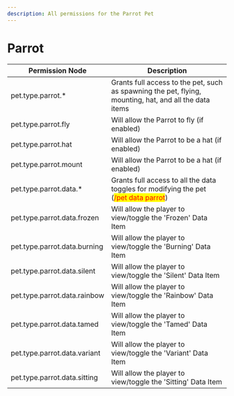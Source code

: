 ```yaml
---
description: All permissions for the Parrot Pet
---
```


# Parrot
| Permission Node | Description |
| - | - |
| pet.type.parrot.* | Grants full access to the pet, such as spawning the pet, flying, mounting, hat, and all the data items |
| pet.type.parrot.fly | Will allow the Parrot to fly (if enabled) |
| pet.type.parrot.hat | Will allow the Parrot to be a hat (if enabled) |
| pet.type.parrot.mount | Will allow the Parrot to be a hat (if enabled) |
| pet.type.parrot.data.* | Grants full access to all the data toggles for modifying the pet (<mark style="color:red;">/pet data parrot</mark>) |
| pet.type.parrot.data.frozen | Will allow the player to view/toggle the 'Frozen' Data Item |
| pet.type.parrot.data.burning | Will allow the player to view/toggle the 'Burning' Data Item |
| pet.type.parrot.data.silent | Will allow the player to view/toggle the 'Silent' Data Item |
| pet.type.parrot.data.rainbow | Will allow the player to view/toggle the 'Rainbow' Data Item |
| pet.type.parrot.data.tamed | Will allow the player to view/toggle the 'Tamed' Data Item |
| pet.type.parrot.data.variant | Will allow the player to view/toggle the 'Variant' Data Item |
| pet.type.parrot.data.sitting | Will allow the player to view/toggle the 'Sitting' Data Item |

